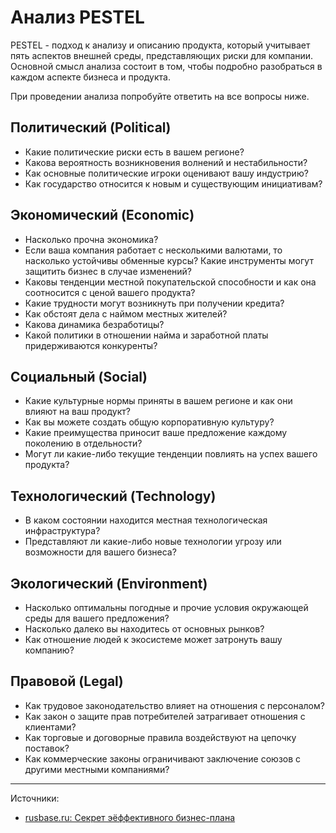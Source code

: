 # Анализ PESTEL

PESTEL - подход к анализу и описанию продукта, который учитывает пять аспектов внешней среды, представляющих риски для компании.
Основной смысл анализа состоит в том, чтобы подробно разобраться в каждом аспекте бизнеса и продукта.

При проведении анализа попробуйте ответить на все вопросы ниже.


## Политический (Political)

- Какие политические риски есть в вашем регионе?
- Какова вероятность возникновения волнений и нестабильности?
- Как основные политические игроки оценивают вашу индустрию?
- Как государство относится к новым и существующим инициативам?


## Экономический (Economic)

- Насколько прочна экономика?
- Если ваша компания работает с несколькими валютами, то насколько устойчивы обменные курсы? Какие инструменты могут защитить бизнес в случае изменений?
- Каковы тенденции местной покупательской способности и как она соотносится с ценой вашего продукта?
- Какие трудности могут возникнуть при получении кредита?
- Как обстоят дела с наймом местных жителей?
- Какова динамика безработицы?
- Какой политики в отношении найма и заработной платы придерживаются конкуренты?


## Социальный (Social)

- Какие культурные нормы приняты в вашем регионе и как они влияют на ваш продукт?
- Как вы можете создать общую корпоративную культуру?
- Какие преимущества приносит ваше предложение каждому поколению в отдельности?
- Могут ли какие-либо текущие тенденции повлиять на успех вашего продукта?


## Технологический (Technology)

- В каком состоянии находится местная технологическая инфраструктура?
- Представляют ли какие-либо новые технологии угрозу или возможности для вашего бизнеса?


## Экологический (Environment)

- Насколько оптимальны погодные и прочие условия окружающей среды для вашего предложения?
- Насколько далеко вы находитесь от основных рынков?
- Как отношение людей к экосистеме может затронуть вашу компанию?


## Правовой (Legal)

- Как трудовое законодательство влияет на отношения с персоналом?
- Как закон о защите прав потребителей затрагивает отношения с клиентами?
- Как торговые и договорные правила воздействуют на цепочку поставок?
- Как коммерческие законы ограничивают заключение союзов с другими местными компаниями?


---

Источники:

- [rusbase.ru: Секрет эёффективного бизнес-плана](https://rb.ru/story/good-business-plan/)